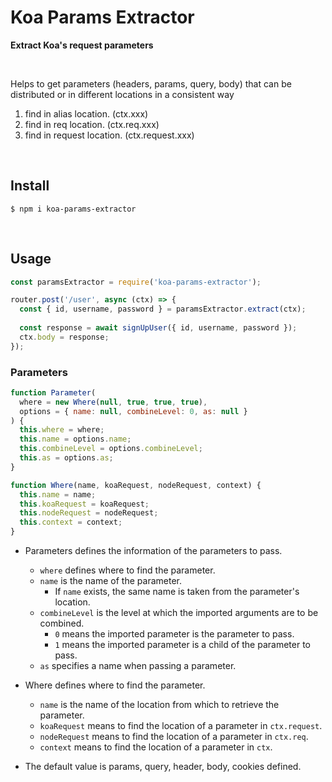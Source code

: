 # Koa Params Extractor

**Extract Koa's request parameters**

​    

Helps to get parameters (headers, params, query, body) that can be distributed or in different locations in a consistent way

1. find in alias location. (ctx.xxx)
2. find in req location. (ctx.req.xxx)
3. find in request location. (ctx.request.xxx)

​    

## Install

```shell
$ npm i koa-params-extractor
```

​    

## Usage

```js
const paramsExtractor = require('koa-params-extractor');

router.post('/user', async (ctx) => {
  const { id, username, password } = paramsExtractor.extract(ctx);
    
  const response = await signUpUser({ id, username, password });
  ctx.body = response;
});
```

    

### Parameters

```js
function Parameter(
  where = new Where(null, true, true, true),
  options = { name: null, combineLevel: 0, as: null }
) {
  this.where = where;
  this.name = options.name;
  this.combineLevel = options.combineLevel;
  this.as = options.as;
}

function Where(name, koaRequest, nodeRequest, context) {
  this.name = name;
  this.koaRequest = koaRequest;
  this.nodeRequest = nodeRequest;
  this.context = context;
}
```

- Parameters defines the information of the parameters to pass.
  - `where` defines where to find the parameter.
  - `name` is the name of the parameter.
    - If `name` exists, the same name is taken from the parameter's location.
  - `combineLevel` is the level at which the imported arguments are to be combined.
    - `0` means the imported parameter is the parameter to pass.
    - `1` means the imported parameter is a child of the parameter to pass.
  - `as` specifies a name when passing a parameter.
- Where defines where to find the parameter.
  - `name` is the name of the location from which to retrieve the parameter.
  - `koaRequest` means to find the location of a parameter in `ctx.request`.
  - `nodeRequest` means to find the location of a parameter in `ctx.req`.
  - `context` means to find the location of a parameter in `ctx`.

- The default value is params, query, header, body, cookies defined.

​    